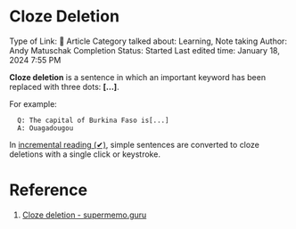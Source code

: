 # Cloze Deletion

Type of Link: 📝 Article
Category talked about: Learning, Note taking
Author: Andy Matuschak
Completion Status: Started
Last edited time: January 18, 2024 7:55 PM

**Cloze deletion** is a sentence in which an important keyword has been replaced with three dots: **[...]**.

For example:

```
  Q: The capital of Burkina Faso is[...]
  A: Ouagadougou
```

In [incremental reading (✔)](incremental%20reading%20(✔).md), simple sentences are converted to cloze deletions with a single click or keystroke.

# Reference

1. [Cloze deletion - supermemo.guru](https://supermemo.guru/wiki/Cloze_deletion)